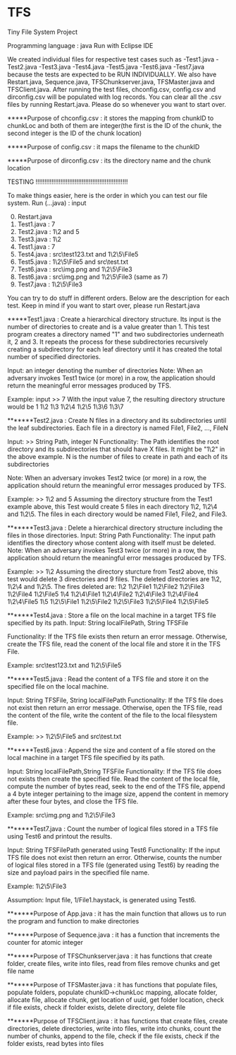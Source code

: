TFS
===

Tiny File System Project

Programming language : java
Run with Eclipse IDE

We created individual files for respective test cases such as 
	-Test1.java
	-Test2.java
	-Test3.java
	-Test4.java
	-Test5.java
	-Test6.java 
	-Test7.java 
because the tests are expected to be RUN INDIVIDUALLY. 
We also have Restart.java, Sequence.java, TFSChunkserver.java, TFSMaster.java and TFSClient.java. 
After running the test files, chconfig.csv, config.csv and dirconfig.csv will be populated with log records. 
You can clear all the .csv files by running Restart.java.
Please do so whenever you want to start over.



*****Purpose of chconfig.csv : it stores the mapping from chunkID to chunkLoc and both of them are integer(the first is the ID of the chunk, the second integer is the ID of the chunk location)

*****Purpose of config.csv : it maps the filename to the chunkID

*****Purpose of dirconfig.csv : its the directory name and the chunk location





TESTING !!!!!!!!!!!!!!!!!!!!!!!!!!!!!!!!!!!!!!!!!!!!!!!!!!!!

To make things easier, here is the order in which you can test our file system.
Run (...java) : input

0) Restart.java
1) Test1.java : 7
2) Test2.java : 1\2 and 5
3) Test3.java : 1\2
4) Test1.java : 7
5) Test4.java : src\test123.txt and 1\2\5\File5
6) Test5.java : 1\2\5\File5 and src\test.txt
7) Test6.java : src\img.png and 1\2\5\File3
8) Test6.java : src\img.png and 1\2\5\File3 (same as 7)
9) Test7.java : 1\2\5\File3

You can try to do stuff in different orders. Below are the description for each test.
Keep in mind if you want to start over, please run Restart.java



*****Test1.java :
Create a hierarchical directory structure.  Its input is the number of directories to create and is a value greater than 1.  This test program creates a directory named "1" and two subdirectories underneath it, 2 and 3.  It repeats the process for these subdirectories recursively creating a subdirectory for each leaf directory until it has created the total number of specified directories. 
   
Input:  an integer denoting the number of directories
Note:  When an adversary invokes Test1 twice (or more) in a row, the application should return the meaningful error messages produced by TFS.

Example:  input >> 7
With the input value 7, the resulting directory structure would be
1
1\2
1\3
1\2\4
1\2\5
1\3\6
1\3\7

*******Test2.java :
Create N files in a directory and its subdirectories until the leaf subdirectories.  Each file in a directory is named File1, File2, ..., FileN

Input: >> String Path, integer N
Functionality:  The Path identifies the root directory and its subdirectories that should have X files.  It might be "1\2" in the above example.
N is the number of files to create in path and each of its subdirectories

Note:  When an adversary invokes Test2 twice (or more) in a row, the application should return the meaningful error messages produced by TFS.

Example:  >> 1\2 and 5
Assuming the directory structure from the Test1 example above, this Test would create 5 files in each directory 1\2, 1\2\4 and 1\2\5.  The files in each directory would be named File1, File2, and File3.

*******Test3.java :
Delete a hierarchical directory structure including the files in those directories.
Input: String Path 
Functionality:  The input path identifies the directory whose content along with itself must be deleted. 
Note:  When an adversary invokes Test3 twice (or more) in a row, the application should return the meaningful error messages produced by TFS.

Example:  >> 1\2
Assuming the directory sturcture from Test2 above, this test would delete 3 directories and 9 files.
The deleted directories are 1\2, 1\2\4 and 1\2\5.  The fires deleted are:
1\2
1\2\File1
1\2\File2
1\2\File3
1\2\File4
1\2\File5
1\4
1\2\4\File1
1\2\4\File2
1\2\4\File3
1\2\4\File4
1\2\4\File5
1\5
1\2\5\File1
1\2\5\File2
1\2\5\File3
1\2\5\File4
1\2\5\File5

*******Test4.java :
Store a file on the local machine in a target TFS file specified by its path. 
Input: String localFilePath, String TFSFile

Functionality:  If the TFS file exists then return an error message.  Otherwise, create the TFS file, read the conent of the local file and store it in the TFS File.

Example:  src\test123.txt and 1\2\5\File5


*******Test5.java :
Read the content of a TFS file and store it on the specified file on the local machine.

Input: String TFSFile, String localFilePath
Functionality:  If the TFS file does not exist then return an error message.  Otherwise, open the TFS file, read the content of the file, write the content of the file to the local filesystem file.

Example:  >> 1\2\5\File5 and src\test.txt

*******Test6.java :
Append the size and content of a file stored on the local machine in a target TFS file specified by its path.

Input: String localFilePath,String TFSFile
Functionality:  If the TFS file does not exists then create the specified file.  Read the content of the local file, compute the number of bytes read, seek to the end of the TFS file, append a 4 byte integer pertaining to the image size, append the content in memory after these four bytes, and close the TFS file.

Example:  src\img.png and 1\2\5\File3

*******Test7.java :
Count the number of logical files stored in a TFS file using Test6 and printout the results.

Input:  String TFSFilePath generated using Test6
Functionality:  If the input TFS file does not exist then return an error.  Otherwise, counts the number of logical files stored in a TFS file (generated using Test6) by reading the size and payload pairs in the specified file name.

Example:  1\2\5\File3

Assumption:  Input file, 1/File1.haystack, is generated using Test6.

*******Purpose of App.java : it has the main function that allows us to run the program and function to make directories

*******Purpose of Sequence.java : it has a function that increments the counter for atomic integer

*******Purpose of TFSChunkserver.java : it has functions that create folder, create files, write into files, read from files remove chunks and get file name 

*******Purpose of TFSMaster.java : it has functions that populate files, populate folders, populate chunkID->chunkLoc mapping, allocate folder, allocate file, allocate chunk, get location of uuid, get folder location, check if file exists, check if folder exists, delete directory, delete file  

*******Purpose of TFSClient.java : it has functions that create files, create directories, delete directories, write into files, write into chunks, count the number of chunks, append to the file, check if the file exists, check if the folder exists, read bytes into files

